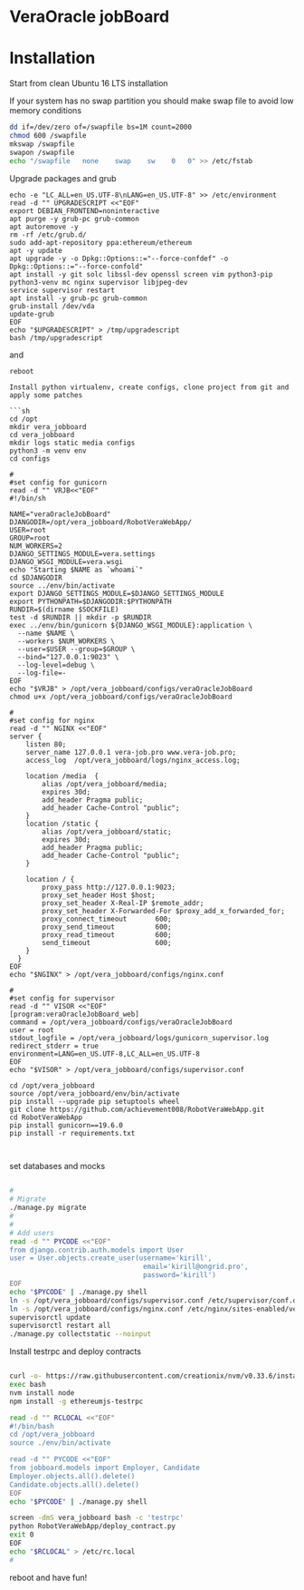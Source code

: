 # VeraOracle jobBoard

# Installation
Start from clean Ubuntu 16 LTS installation

If your system has no swap partition you should make swap file to avoid low memory conditions

```sh
dd if=/dev/zero of=/swapfile bs=1M count=2000
chmod 600 /swapfile
mkswap /swapfile
swapon /swapfile
echo "/swapfile   none    swap    sw    0   0" >> /etc/fstab
```

Upgrade packages and grub

```
echo -e "LC_ALL=en_US.UTF-8\nLANG=en_US.UTF-8" >> /etc/environment
read -d "" UPGRADESCRIPT <<"EOF"
export DEBIAN_FRONTEND=noninteractive
apt purge -y grub-pc grub-common
apt autoremove -y 
rm -rf /etc/grub.d/
sudo add-apt-repository ppa:ethereum/ethereum
apt -y update
apt upgrade -y -o Dpkg::Options::="--force-confdef" -o Dpkg::Options::="--force-confold" 
apt install -y git solc libssl-dev openssl screen vim python3-pip python3-venv mc nginx supervisor libjpeg-dev
service supervisor restart  
apt install -y grub-pc grub-common
grub-install /dev/vda
update-grub
EOF
echo "$UPGRADESCRIPT" > /tmp/upgradescript
bash /tmp/upgradescript
```

and

```sh
reboot
```

```
Install python virtualenv, create configs, clone project from git and apply some patches

```sh
cd /opt
mkdir vera_jobboard
cd vera_jobboard
mkdir logs static media configs
python3 -m venv env
cd configs

#
#set config for gunicorn
read -d "" VRJB<<"EOF"
#!/bin/sh

NAME="veraOracleJobBoard"
DJANGODIR=/opt/vera_jobboard/RobotVeraWebApp/
USER=root
GROUP=root
NUM_WORKERS=2                                    
DJANGO_SETTINGS_MODULE=vera.settings            
DJANGO_WSGI_MODULE=vera.wsgi                     
echo "Starting $NAME as `whoami`"
cd $DJANGODIR
source ../env/bin/activate
export DJANGO_SETTINGS_MODULE=$DJANGO_SETTINGS_MODULE
export PYTHONPATH=$DJANGODIR:$PYTHONPATH
RUNDIR=$(dirname $SOCKFILE)
test -d $RUNDIR || mkdir -p $RUNDIR
exec ../env/bin/gunicorn ${DJANGO_WSGI_MODULE}:application \
  --name $NAME \
  --workers $NUM_WORKERS \
  --user=$USER --group=$GROUP \
  --bind="127.0.0.1:9023" \
  --log-level=debug \
  --log-file=-
EOF
echo "$VRJB" > /opt/vera_jobboard/configs/veraOracleJobBoard
chmod u+x /opt/vera_jobboard/configs/veraOracleJobBoard

#
#set config for nginx
read -d "" NGINX <<"EOF"
server {
    listen 80;
    server_name 127.0.0.1 vera-job.pro www.vera-job.pro;
    access_log  /opt/vera_jobboard/logs/nginx_access.log;

    location /media  {
        alias /opt/vera_jobboard/media;
        expires 30d;
        add_header Pragma public;
        add_header Cache-Control "public";
    }
    location /static {
        alias /opt/vera_jobboard/static;
        expires 30d;
        add_header Pragma public;
        add_header Cache-Control "public";
    }

    location / {
        proxy_pass http://127.0.0.1:9023;
        proxy_set_header Host $host;
        proxy_set_header X-Real-IP $remote_addr;
        proxy_set_header X-Forwarded-For $proxy_add_x_forwarded_for;
        proxy_connect_timeout       600;
        proxy_send_timeout          600;
        proxy_read_timeout          600;
        send_timeout                600;
    }
  }
EOF
echo "$NGINX" > /opt/vera_jobboard/configs/nginx.conf

#
#set config for supervisor
read -d "" VISOR <<"EOF"
[program:veraOracleJobBoard_web]
command = /opt/vera_jobboard/configs/veraOracleJobBoard
user = root
stdout_logfile = /opt/vera_jobboard/logs/gunicorn_supervisor.log
redirect_stderr = true
environment=LANG=en_US.UTF-8,LC_ALL=en_US.UTF-8
EOF
echo "$VISOR" > /opt/vera_jobboard/configs/supervisor.conf

cd /opt/vera_jobboard
source /opt/vera_jobboard/env/bin/activate
pip install --upgrade pip setuptools wheel
git clone https://github.com/achievement008/RobotVeraWebApp.git
cd RobotVeraWebApp
pip install gunicorn==19.6.0
pip install -r requirements.txt



```

set databases and mocks

```sh

#
# Migrate
./manage.py migrate
#
#
# Add users
read -d "" PYCODE <<"EOF"
from django.contrib.auth.models import User
user = User.objects.create_user(username='kirill',
                                 email='kirill@ongrid.pro',
                                 password='kirill')
EOF
echo "$PYCODE" | ./manage.py shell
ln -s /opt/vera_jobboard/configs/supervisor.conf /etc/supervisor/conf.d/veraOracleJobBoard.conf
ln -s /opt/vera_jobboard/configs/nginx.conf /etc/nginx/sites-enabled/vera_jobboard.conf
supervisorctl update
supervisorctl restart all
./manage.py collectstatic --noinput
```

Install testrpc and deploy contracts

```sh

curl -o- https://raw.githubusercontent.com/creationix/nvm/v0.33.6/install.sh | bash
exec bash
nvm install node
npm install -g ethereumjs-testrpc

read -d "" RCLOCAL <<"EOF"
#!/bin/bash
cd /opt/vera_jobboard
source ./env/bin/activate

read -d "" PYCODE <<"EOF"
from jobboard.models import Employer, Candidate
Employer.objects.all().delete()
Candidate.objects.all().delete()
EOF
echo "$PYCODE" | ./manage.py shell

screen -dmS vera_jobboard bash -c 'testrpc'
python RobotVeraWebApp/deploy_contract.py
exit 0
EOF
echo "$RCLOCAL" > /etc/rc.local
#
```

reboot and have fun!